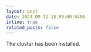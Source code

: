 ```yaml
---
layout: post
date: 2024-09-12 15:59:00-0400
inline: true
related_posts: false
---
```


The cluster has been installed.
